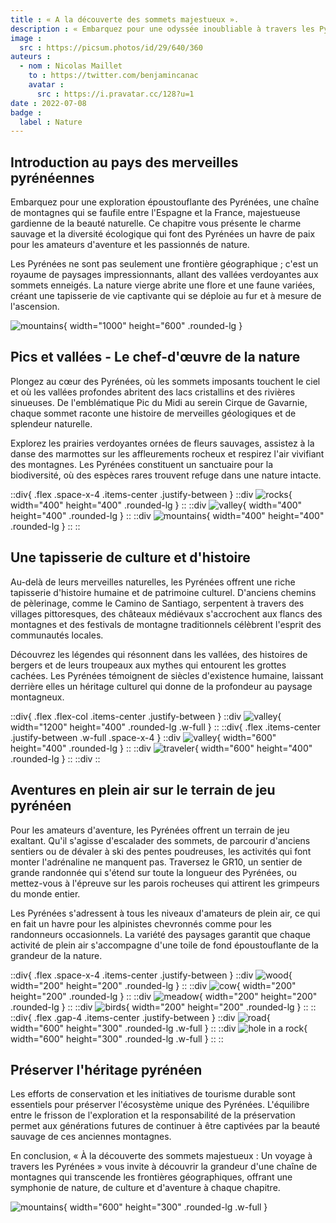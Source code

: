 ```yaml
---
title : « A la découverte des sommets majestueux ».
description : « Embarquez pour une odyssée inoubliable à travers les Pyrénées, où des sommets majestueux, des vallées vierges et de riches tapisseries culturelles vous attendent dans cette exploration immersive.
image :
  src : https://picsum.photos/id/29/640/360
auteurs :
  - nom : Nicolas Maillet
    to : https://twitter.com/benjamincanac
    avatar :
      src : https://i.pravatar.cc/128?u=1
date : 2022-07-08
badge :
  label : Nature
---
```


## Introduction au pays des merveilles pyrénéennes
Embarquez pour une exploration époustouflante des Pyrénées, une chaîne de montagnes qui se faufile entre l'Espagne et la France, majestueuse gardienne de la beauté naturelle. Ce chapitre vous présente le charme sauvage et la diversité écologique qui font des Pyrénées un havre de paix pour les amateurs d'aventure et les passionnés de nature.

Les Pyrénées ne sont pas seulement une frontière géographique ; c'est un royaume de paysages impressionnants, allant des vallées verdoyantes aux sommets enneigés. La nature vierge abrite une flore et une faune variées, créant une tapisserie de vie captivante qui se déploie au fur et à mesure de l'ascension.

![mountains](https://picsum.photos/id/11/1000/600){ width="1000" height="600" .rounded-lg }

## Pics et vallées - Le chef-d'œuvre de la nature
Plongez au cœur des Pyrénées, où les sommets imposants touchent le ciel et où les vallées profondes abritent des lacs cristallins et des rivières sinueuses. De l'emblématique Pic du Midi au serein Cirque de Gavarnie, chaque sommet raconte une histoire de merveilles géologiques et de splendeur naturelle.

Explorez les prairies verdoyantes ornées de fleurs sauvages, assistez à la danse des marmottes sur les affleurements rocheux et respirez l'air vivifiant des montagnes. Les Pyrénées constituent un sanctuaire pour la biodiversité, où des espèces rares trouvent refuge dans une nature intacte.

::div{ .flex .space-x-4 .items-center .justify-between }
  ::div
    ![rocks](https://picsum.photos/id/15/400/400){ width="400" height="400" .rounded-lg }
  ::
  ::div
    ![valley](https://picsum.photos/id/28/400/400){ width="400" height="400" .rounded-lg }
  ::
  ::div
    ![mountains](https://picsum.photos/id/29/400/400){ width="400" height="400" .rounded-lg }
  ::
::


## Une tapisserie de culture et d'histoire
Au-delà de leurs merveilles naturelles, les Pyrénées offrent une riche tapisserie d'histoire humaine et de patrimoine culturel. D'anciens chemins de pèlerinage, comme le Camino de Santiago, serpentent à travers des villages pittoresques, des châteaux médiévaux s'accrochent aux flancs des montagnes et des festivals de montagne traditionnels célèbrent l'esprit des communautés locales.

Découvrez les légendes qui résonnent dans les vallées, des histoires de bergers et de leurs troupeaux aux mythes qui entourent les grottes cachées. Les Pyrénées témoignent de siècles d'existence humaine, laissant derrière elles un héritage culturel qui donne de la profondeur au paysage montagneux.

::div{ .flex .flex-col .items-center .justify-between }
  ::div
    ![valley](https://picsum.photos/id/118/1200/400){ width="1200" height="400" .rounded-lg .w-full }
  ::
  ::div{ .flex .items-center .justify-between .w-full .space-x-4 }
    ::div
      ![valley](https://picsum.photos/id/121/600/400){ width="600" height="400" .rounded-lg }
    ::
    ::div
      ![traveler](https://picsum.photos/id/177/600/400){ width="600" height="400" .rounded-lg }
    ::
  ::div
::

## Aventures en plein air sur le terrain de jeu pyrénéen
Pour les amateurs d'aventure, les Pyrénées offrent un terrain de jeu exaltant. Qu'il s'agisse d'escalader des sommets, de parcourir d'anciens sentiers ou de dévaler à ski des pentes poudreuses, les activités qui font monter l'adrénaline ne manquent pas. Traversez le GR10, un sentier de grande randonnée qui s'étend sur toute la longueur des Pyrénées, ou mettez-vous à l'épreuve sur les parois rocheuses qui attirent les grimpeurs du monde entier.

Les Pyrénées s'adressent à tous les niveaux d'amateurs de plein air, ce qui en fait un havre pour les alpinistes chevronnés comme pour les randonneurs occasionnels. La variété des paysages garantit que chaque activité de plein air s'accompagne d'une toile de fond époustouflante de la grandeur de la nature.

::div{ .flex .space-x-4 .items-center .justify-between }
  ::div
    ![wood](https://picsum.photos/id/190/200/200){ width="200" height="200" .rounded-lg }
  ::
  ::div
    ![cow](https://picsum.photos/id/200/200/200){ width="200" height="200" .rounded-lg }
  ::
  ::div
    ![meadow](https://picsum.photos/id/206/200/200){ width="200" height="200" .rounded-lg }
  ::
  ::div
    ![birds](https://picsum.photos/id/258/200/200){ width="200" height="200" .rounded-lg }
  ::
::
::div{ .flex .gap-4 .items-center .justify-between }
  ::div
    ![road](https://picsum.photos/id/278/600/300){ width="600" height="300" .rounded-lg .w-full }
  ::
  ::div
    ![hole in a rock](https://picsum.photos/id/343/600/300){ width="600" height="300" .rounded-lg .w-full }
  ::
::

## Préserver l'héritage pyrénéen
Les efforts de conservation et les initiatives de tourisme durable sont essentiels pour préserver l'écosystème unique des Pyrénées. L'équilibre entre le frisson de l'exploration et la responsabilité de la préservation permet aux générations futures de continuer à être captivées par la beauté sauvage de ces anciennes montagnes.

En conclusion, « À la découverte des sommets majestueux : Un voyage à travers les Pyrénées » vous invite à découvrir la grandeur d'une chaîne de montagnes qui transcende les frontières géographiques, offrant une symphonie de nature, de culture et d'aventure à chaque chapitre.

![mountains](https://picsum.photos/id/368/600/300){ width="600" height="300" .rounded-lg .w-full }
